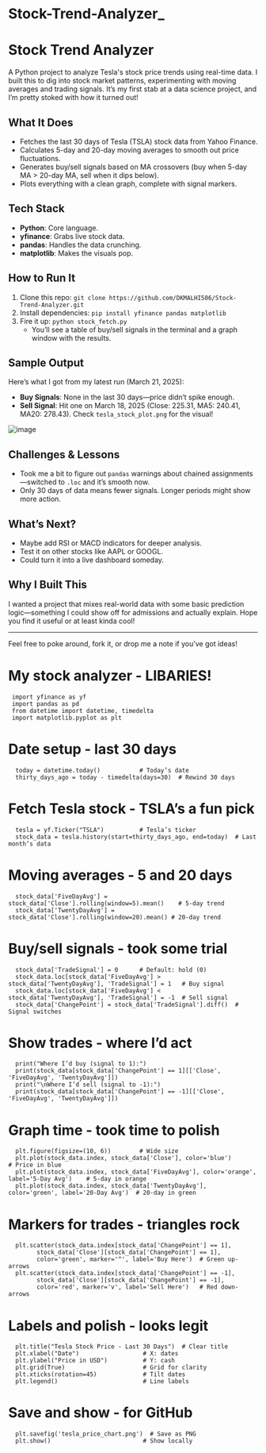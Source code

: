 # Stock-Trend-Analyzer_
# Stock Trend Analyzer

A Python project to analyze Tesla's stock price trends using real-time data. I built this to dig into stock market patterns, experimenting with moving averages and trading signals. It’s my first stab at a data science project, and I’m pretty stoked with how it turned out!

## What It Does
- Fetches the last 30 days of Tesla (TSLA) stock data from Yahoo Finance.
- Calculates 5-day and 20-day moving averages to smooth out price fluctuations.
- Generates buy/sell signals based on MA crossovers (buy when 5-day MA > 20-day MA, sell when it dips below).
- Plots everything with a clean graph, complete with signal markers.

## Tech Stack
- **Python**: Core language.
- **yfinance**: Grabs live stock data.
- **pandas**: Handles the data crunching.
- **matplotlib**: Makes the visuals pop.

## How to Run It
1. Clone this repo: `git clone https://github.com/DKMALHI506/Stock-Trend-Analyzer.git`
2. Install dependencies: `pip install yfinance pandas matplotlib`
3. Fire it up: `python stock_fetch.py`
   - You’ll see a table of buy/sell signals in the terminal and a graph window with the results.

## Sample Output
Here’s what I got from my latest run (March 21, 2025):
- **Buy Signals**: None in the last 30 days—price didn’t spike enough.
- **Sell Signal**: Hit one on March 18, 2025 (Close: 225.31, MA5: 240.41, MA20: 278.43). Check `tesla_stock_plot.png` for the visual!

![image](https://github.com/user-attachments/assets/ca6939ab-773c-4178-98ab-f5eb561724d3)


## Challenges & Lessons
- Took me a bit to figure out `pandas` warnings about chained assignments—switched to `.loc` and it’s smooth now.
- Only 30 days of data means fewer signals. Longer periods might show more action.

## What’s Next?
- Maybe add RSI or MACD indicators for deeper analysis.
- Test it on other stocks like AAPL or GOOGL.
- Could turn it into a live dashboard someday.

## Why I Built This
I wanted a project that mixes real-world data with some basic prediction logic—something I could show off for admissions and actually explain. Hope you find it useful or at least kinda cool!

---
Feel free to poke around, fork it, or drop me a note if you’ve got ideas!


# My stock analyzer - LIBARIES!
     import yfinance as yf            
     import pandas as pd                
     from datetime import datetime, timedelta  
     import matplotlib.pyplot as plt   

# Date setup - last 30 days
      today = datetime.today()           # Today’s date
      thirty_days_ago = today - timedelta(days=30)  # Rewind 30 days

# Fetch Tesla stock - TSLA’s a fun pick
      tesla = yf.Ticker("TSLA")          # Tesla’s ticker
      stock_data = tesla.history(start=thirty_days_ago, end=today)  # Last month’s data

# Moving averages - 5 and 20 days
      stock_data['FiveDayAvg'] = stock_data['Close'].rolling(window=5).mean()    # 5-day trend
      stock_data['TwentyDayAvg'] = stock_data['Close'].rolling(window=20).mean() # 20-day trend

# Buy/sell signals - took some trial
      stock_data['TradeSignal'] = 0      # Default: hold (0)
      stock_data.loc[stock_data['FiveDayAvg'] > stock_data['TwentyDayAvg'], 'TradeSignal'] = 1   # Buy signal
      stock_data.loc[stock_data['FiveDayAvg'] < stock_data['TwentyDayAvg'], 'TradeSignal'] = -1  # Sell signal
      stock_data['ChangePoint'] = stock_data['TradeSignal'].diff()  # Signal switches

# Show trades - where I’d act
      print("Where I’d buy (signal to 1):")
      print(stock_data[stock_data['ChangePoint'] == 1][['Close', 'FiveDayAvg', 'TwentyDayAvg']])
      print("\nWhere I’d sell (signal to -1):")
      print(stock_data[stock_data['ChangePoint'] == -1][['Close', 'FiveDayAvg', 'TwentyDayAvg']])

# Graph time - took time to polish
      plt.figure(figsize=(10, 6))        # Wide size
      plt.plot(stock_data.index, stock_data['Close'], color='blue')           # Price in blue
      plt.plot(stock_data.index, stock_data['FiveDayAvg'], color='orange', label='5-Day Avg')    # 5-day in orange
      plt.plot(stock_data.index, stock_data['TwentyDayAvg'], color='green', label='20-Day Avg')  # 20-day in green

# Markers for trades - triangles rock
      plt.scatter(stock_data.index[stock_data['ChangePoint'] == 1], 
            stock_data['Close'][stock_data['ChangePoint'] == 1], 
            color='green', marker='^', label='Buy Here')  # Green up-arrows
      plt.scatter(stock_data.index[stock_data['ChangePoint'] == -1], 
            stock_data['Close'][stock_data['ChangePoint'] == -1], 
            color='red', marker='v', label='Sell Here')   # Red down-arrows

# Labels and polish - looks legit
      plt.title("Tesla Stock Price - Last 30 Days")  # Clear title
      plt.xlabel("Date")                  # X: dates
      plt.ylabel("Price in USD")          # Y: cash
      plt.grid(True)                      # Grid for clarity
      plt.xticks(rotation=45)             # Tilt dates
      plt.legend()                        # Line labels

# Save and show - for GitHub
      plt.savefig('tesla_price_chart.png')  # Save as PNG
      plt.show()                          # Show locally
